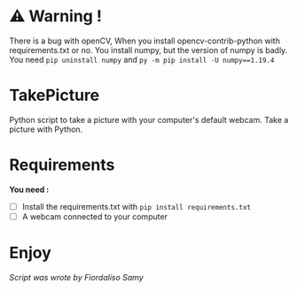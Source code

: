 # ⚠ Warning !

There is a bug with openCV, When you install opencv-contrib-python with requirements.txt or no. You install numpy,
but the version of numpy is badly. You need `pip uninstall numpy` and `py -m pip install -U numpy==1.19.4`

# TakePicture

Python script to take a picture with your computer's default webcam. Take a picture with Python.

# Requirements

**You need :**

- [ ] Install the requirements.txt with `pip install requirements.txt`
- [ ] A webcam connected to your computer

# Enjoy

_Script was wrote by Fiordaliso Samy_